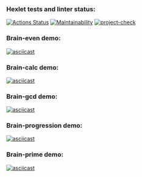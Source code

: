 ### Hexlet tests and linter status:
[![Actions Status](https://github.com/ianproletov/fullstack-javascript-project-lvl1/workflows/hexlet-check/badge.svg)](https://github.com/ianproletov/fullstack-javascript-project-lvl1/actions)
[![Maintainability](https://api.codeclimate.com/v1/badges/12368a2ff91cb4f3bbe1/maintainability)](https://codeclimate.com/github/ianproletov/fullstack-javascript-project-lvl1/maintainability)
[![project-check](https://github.com/ianproletov/fullstack-javascript-project-lvl1/actions/workflows/project-check.yml/badge.svg)](https://github.com/ianproletov/fullstack-javascript-project-lvl1/actions/workflows/project-check.yml)
### Brain-even demo:
[![asciicast](https://asciinema.org/a/495284.svg)](https://asciinema.org/a/495284)

### Brain-calc demo:
[![asciicast](https://asciinema.org/a/495298.svg)](https://asciinema.org/a/495298)

### Brain-gcd demo:
[![asciicast](https://asciinema.org/a/495920.svg)](https://asciinema.org/a/495920)

### Brain-progression demo:
[![asciicast](https://asciinema.org/a/495932.svg)](https://asciinema.org/a/495932)

### Brain-prime demo:
[![asciicast](https://asciinema.org/a/495969.svg)](https://asciinema.org/a/495969)

